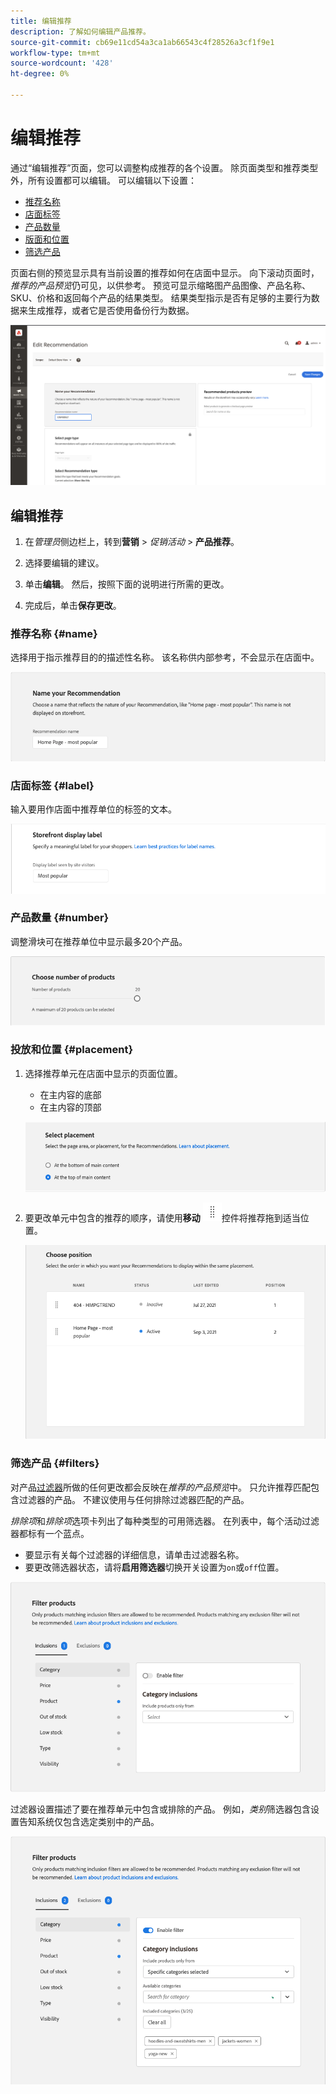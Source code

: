 ```yaml
---
title: 编辑推荐
description: 了解如何编辑产品推荐。
source-git-commit: cb69e11cd54a3ca1ab66543c4f28526a3cf1f9e1
workflow-type: tm+mt
source-wordcount: '428'
ht-degree: 0%

---
```


# 编辑推荐

通过“编辑推荐”页面，您可以调整构成推荐的各个设置。 除页面类型和推荐类型外，所有设置都可以编辑。 可以编辑以下设置：

- [推荐名称](#name)
- [店面标签](#label)
- [产品数量](#number)
- [版面和位置](#placement)
- [筛选产品](#filters)

页面右侧的预览显示具有当前设置的推荐如何在店面中显示。 向下滚动页面时，_推荐的产品预览_&#x200B;仍可见，以供参考。 预览可显示缩略图产品图像、产品名称、SKU、价格和返回每个产品的结果类型。 结果类型指示是否有足够的主要行为数据来生成推荐，或者它是否使用备份行为数据。

![编辑推荐](assets/edit-recommendation.png)

## 编辑推荐

1. 在&#x200B;_管理员_&#x200B;侧边栏上，转到&#x200B;**营销** > _促销活动_ > **产品推荐**。

1. 选择要编辑的建议。

1. 单击&#x200B;**编辑**。 然后，按照下面的说明进行所需的更改。

1. 完成后，单击&#x200B;**保存更改**。

### 推荐名称 {#name}

选择用于指示推荐目的的描述性名称。 该名称供内部参考，不会显示在店面中。

![编辑名称](assets/edit-name.png)

### 店面标签 {#label}

输入要用作店面中推荐单位的标签的文本。

![编辑标签](assets/edit-storefront-label.png)

### 产品数量 {#number}

调整滑块可在推荐单位中显示最多20个产品。

![编辑产品数量](assets/edit-number-of-products.png)

### 投放和位置 {#placement}

1. 选择推荐单元在店面中显示的页面位置。

   - 在主内容的底部
   - 在主内容的顶部

   ![编辑版面](assets/edit-placement.png)

1. 要更改单元中包含的推荐的顺序，请使用&#x200B;**移动** ![移动选择器](assets/icon-move.png)控件将推荐拖到适当位置。

   ![编辑位置](assets/edit-position.png)

### 筛选产品 {#filters}

对产品[过滤器](filters.md)所做的任何更改都会反映在&#x200B;_推荐的产品预览_&#x200B;中。 只允许推荐匹配包含过滤器的产品。 不建议使用与任何排除过滤器匹配的产品。

_排除项_&#x200B;和&#x200B;_排除项_&#x200B;选项卡列出了每种类型的可用筛选器。 在列表中，每个活动过滤器都标有一个蓝点。

- 要显示有关每个过滤器的详细信息，请单击过滤器名称。
- 要更改筛选器状态，请将&#x200B;**启用筛选器**&#x200B;切换开关设置为`on`或`off`位置。

![编辑筛选器](assets/edit-filters.png)

过滤器设置描述了要在推荐单元中包含或排除的产品。 例如，_类别_&#x200B;筛选器包含设置告知系统仅包含选定类别中的产品。

![编辑类别筛选器](assets/edit-filter-category.png)
